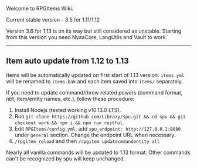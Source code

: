 Welcome to RPGItems Wiki.

Current stable version - 3.5 for 1.11/1.12

Version 3.6 for 1.13 is on its way but still considered as unstable. Starting from this version you need NyaaCore, LangUtils and Vault to work.

***

## Item auto update from 1.12 to 1.13

Items will be automatically updated on first start of 1.13 version. `items.yml` will be renamed to `items.bak` and each item saved into `items/` separately.

If you need to update command/throw related powers (command format, nbt, item/entity names, etc.), follow these procedure:

1. Install Nodejs (tested working v10.13.0 LTS).
2. Run `git clone https://github.com/Librazy/spu.git && cd spu && git checkout work && npm i && npm run restful`.
3. Edit `RPGItems/config.yml`, add `spu_endpoint: http://127.0.0.1:8080` under `general` section. Change the endpoint URL when necessary.
4. `/rpgitem reload` and then `/rpgitem updatecmdandentity all`

Nearly all vanilla commands will be updated to 1.13 format. Other commands can't be recognized by spu will keep unchanged.

